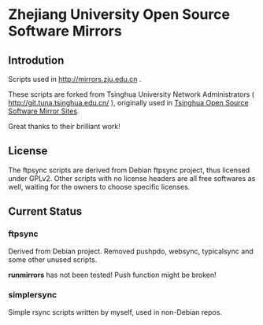 # Zhejiang University Open Source Software Mirrors

## Introdution

Scripts used in http://mirrors.zju.edu.cn .

These scripts are forked from Tsinghua University Network 
Administrators ( http://git.tuna.tsinghua.edu.cn/ ), originally 
used in [Tsinghua Open Source Software Mirror Sites](http://mirrors.tuna.tsinghua.edu.cn).

Great thanks to their brilliant work!

## License

The ftpsync scripts are derived from Debian ftpsync project, 
thus licensed under GPLv2. Other scripts with no license headers 
are all free softwares as well, waiting for the owners to choose 
specific licenses.

## Current Status

### ftpsync

Derived from Debian project. Removed pushpdo, websync, typicalsync and some other unused scripts.

__runmirrors__ has not been tested! Push function might be broken!

### simplersync

Simple rsync scripts written by myself, used in non-Debian repos.
